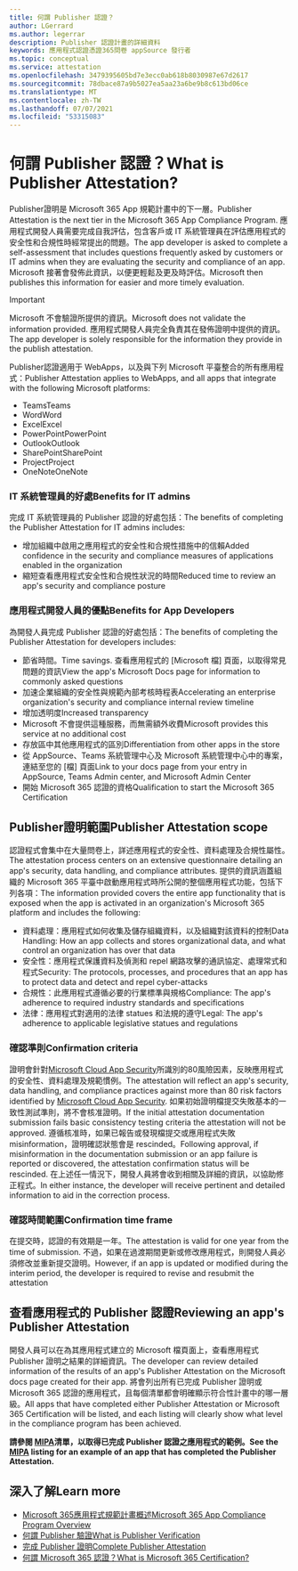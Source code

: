```yaml
---
title: 何謂 Publisher 認證？
author: LGerrard
ms.author: legerrar
description: Publisher 認證計畫的詳細資料
keywords: 應用程式認證憑證365問卷 appSource 發行者
ms.topic: conceptual
ms.service: attestation
ms.openlocfilehash: 3479395605bd7e3ecc0ab618b8030987e67d2617
ms.sourcegitcommit: 78dbace87a9b5027ea5aa23a6be9b8c613bd06ce
ms.translationtype: MT
ms.contentlocale: zh-TW
ms.lasthandoff: 07/07/2021
ms.locfileid: "53315083"
---
```

# <a name="what-is-publisher-attestation"></a><span data-ttu-id="c08c6-104">何謂 Publisher 認證？</span><span class="sxs-lookup"><span data-stu-id="c08c6-104">What is Publisher Attestation?</span></span>

<span data-ttu-id="c08c6-105">Publisher證明是 Microsoft 365 App 規範計畫中的下一層。</span><span class="sxs-lookup"><span data-stu-id="c08c6-105">Publisher Attestation is the next tier in the Microsoft 365 App Compliance Program.</span></span> <span data-ttu-id="c08c6-106">應用程式開發人員需要完成自我評估，包含客戶或 IT 系統管理員在評估應用程式的安全性和合規性時經常提出的問題。</span><span class="sxs-lookup"><span data-stu-id="c08c6-106">The app developer is asked to complete a self-assessment that includes questions frequently asked by customers or IT admins when they are evaluating the security and compliance of an app.</span></span> <span data-ttu-id="c08c6-107">Microsoft 接著會發佈此資訊，以便更輕鬆及更及時評估。</span><span class="sxs-lookup"><span data-stu-id="c08c6-107">Microsoft then publishes this information for easier and more timely evaluation.</span></span>

> [!IMPORTANT]
> <span data-ttu-id="c08c6-108">Microsoft 不會驗證所提供的資訊。</span><span class="sxs-lookup"><span data-stu-id="c08c6-108">Microsoft does not validate the information provided.</span></span> <span data-ttu-id="c08c6-109">應用程式開發人員完全負責其在發佈證明中提供的資訊。</span><span class="sxs-lookup"><span data-stu-id="c08c6-109">The app developer is solely responsible for the information they provide in the publish attestation.</span></span> 

<span data-ttu-id="c08c6-110">Publisher認證適用于 WebApps，以及與下列 Microsoft 平臺整合的所有應用程式：</span><span class="sxs-lookup"><span data-stu-id="c08c6-110">Publisher Attestation applies to WebApps, and all apps that integrate with the following Microsoft platforms:</span></span>
- <span data-ttu-id="c08c6-111">Teams</span><span class="sxs-lookup"><span data-stu-id="c08c6-111">Teams</span></span>
- <span data-ttu-id="c08c6-112">Word</span><span class="sxs-lookup"><span data-stu-id="c08c6-112">Word</span></span>
- <span data-ttu-id="c08c6-113">Excel</span><span class="sxs-lookup"><span data-stu-id="c08c6-113">Excel</span></span>
- <span data-ttu-id="c08c6-114">PowerPoint</span><span class="sxs-lookup"><span data-stu-id="c08c6-114">PowerPoint</span></span> 
- <span data-ttu-id="c08c6-115">Outlook</span><span class="sxs-lookup"><span data-stu-id="c08c6-115">Outlook</span></span>
- <span data-ttu-id="c08c6-116">SharePoint</span><span class="sxs-lookup"><span data-stu-id="c08c6-116">SharePoint</span></span>
- <span data-ttu-id="c08c6-117">Project</span><span class="sxs-lookup"><span data-stu-id="c08c6-117">Project</span></span>
- <span data-ttu-id="c08c6-118">OneNote</span><span class="sxs-lookup"><span data-stu-id="c08c6-118">OneNote</span></span>

### <a name="benefits-for-it-admins"></a><span data-ttu-id="c08c6-119">IT 系統管理員的好處</span><span class="sxs-lookup"><span data-stu-id="c08c6-119">Benefits for IT admins</span></span>
<span data-ttu-id="c08c6-120">完成 IT 系統管理員的 Publisher 認證的好處包括：</span><span class="sxs-lookup"><span data-stu-id="c08c6-120">The benefits of completing the Publisher Attestation for IT admins includes:</span></span>
-   <span data-ttu-id="c08c6-121">增加組織中啟用之應用程式的安全性和合規性措施中的信賴</span><span class="sxs-lookup"><span data-stu-id="c08c6-121">Added confidence in the security and compliance measures of applications enabled in the organization</span></span>
-   <span data-ttu-id="c08c6-122">縮短查看應用程式安全性和合規性狀況的時間</span><span class="sxs-lookup"><span data-stu-id="c08c6-122">Reduced time to review an app's security and compliance posture</span></span>

### <a name="benefits-for-app-developers"></a><span data-ttu-id="c08c6-123">應用程式開發人員的優點</span><span class="sxs-lookup"><span data-stu-id="c08c6-123">Benefits for App Developers</span></span> 
<span data-ttu-id="c08c6-124">為開發人員完成 Publisher 認證的好處包括：</span><span class="sxs-lookup"><span data-stu-id="c08c6-124">The benefits of completing the Publisher Attestation for developers includes:</span></span> 
-   <span data-ttu-id="c08c6-125">節省時間。</span><span class="sxs-lookup"><span data-stu-id="c08c6-125">Time savings.</span></span> <span data-ttu-id="c08c6-126">查看應用程式的 [Microsoft 檔] 頁面，以取得常見問題的資訊</span><span class="sxs-lookup"><span data-stu-id="c08c6-126">View the app's Microsoft Docs page for information to commonly asked questions</span></span>
-   <span data-ttu-id="c08c6-127">加速企業組織的安全性與規範內部考核時程表</span><span class="sxs-lookup"><span data-stu-id="c08c6-127">Accelerating an enterprise organization's security and compliance internal review timeline</span></span>
-   <span data-ttu-id="c08c6-128">增加透明度</span><span class="sxs-lookup"><span data-stu-id="c08c6-128">Increased transparency</span></span>
- <span data-ttu-id="c08c6-129">Microsoft 不會提供這種服務，而無需額外收費</span><span class="sxs-lookup"><span data-stu-id="c08c6-129">Microsoft provides this service at no additional cost</span></span>
-   <span data-ttu-id="c08c6-130">存放區中其他應用程式的區別</span><span class="sxs-lookup"><span data-stu-id="c08c6-130">Differentiation from other apps in the store</span></span>
-   <span data-ttu-id="c08c6-131">從 AppSource、Teams 系統管理中心及 Microsoft 系統管理中心中的專案，連結至您的 [檔] 頁面</span><span class="sxs-lookup"><span data-stu-id="c08c6-131">Link to your docs page from your entry in AppSource, Teams Admin center, and Microsoft Admin Center</span></span>
-   <span data-ttu-id="c08c6-132">開始 Microsoft 365 認證的資格</span><span class="sxs-lookup"><span data-stu-id="c08c6-132">Qualification to start the Microsoft 365 Certification</span></span>


## <a name="publisher-attestation-scope"></a><span data-ttu-id="c08c6-133">Publisher證明範圍</span><span class="sxs-lookup"><span data-stu-id="c08c6-133">Publisher Attestation scope</span></span>

<span data-ttu-id="c08c6-134">認證程式會集中在大量問卷上，詳述應用程式的安全性、資料處理及合規性屬性。</span><span class="sxs-lookup"><span data-stu-id="c08c6-134">The attestation process centers on an extensive questionnaire detailing an app's security, data handling, and compliance attributes.</span></span> <span data-ttu-id="c08c6-135">提供的資訊涵蓋組織的 Microsoft 365 平臺中啟動應用程式時所公開的整個應用程式功能，包括下列各項：</span><span class="sxs-lookup"><span data-stu-id="c08c6-135">The information provided covers the entire app functionality that is exposed when the app is activated in an organization's Microsoft 365 platform and includes the following:</span></span>

- <span data-ttu-id="c08c6-136">資料處理：應用程式如何收集及儲存組織資料，以及組織對該資料的控制</span><span class="sxs-lookup"><span data-stu-id="c08c6-136">Data Handling: How an app collects and stores organizational data, and what control an organization has over that data</span></span>
- <span data-ttu-id="c08c6-137">安全性：應用程式保護資料及偵測和 repel 網路攻擊的通訊協定、處理常式和程式</span><span class="sxs-lookup"><span data-stu-id="c08c6-137">Security: The protocols, processes, and procedures that an app has to protect data and detect and repel cyber-attacks</span></span>
- <span data-ttu-id="c08c6-138">合規性：此應用程式遵循必要的行業標準與規格</span><span class="sxs-lookup"><span data-stu-id="c08c6-138">Compliance: The app's adherence to required industry standards and specifications</span></span>
- <span data-ttu-id="c08c6-139">法律：應用程式對適用的法律 statues 和法規的遵守</span><span class="sxs-lookup"><span data-stu-id="c08c6-139">Legal: The app's adherence to applicable legislative statues and regulations</span></span>

### <a name="confirmation-criteria"></a><span data-ttu-id="c08c6-140">確認準則</span><span class="sxs-lookup"><span data-stu-id="c08c6-140">Confirmation criteria</span></span>

<span data-ttu-id="c08c6-141">證明會針對[Microsoft Cloud App Security](https://www.microsoft.com/microsoft-365/enterprise-mobility-security/cloud-app-security)所識別的80風險因素，反映應用程式的安全性、資料處理及規範慣例。</span><span class="sxs-lookup"><span data-stu-id="c08c6-141">The attestation will reflect an app's security, data handling, and compliance practices against more than 80 risk factors identified by [Microsoft Cloud App Security](https://www.microsoft.com/microsoft-365/enterprise-mobility-security/cloud-app-security).</span></span> <span data-ttu-id="c08c6-142">如果初始證明檔提交失敗基本的一致性測試準則，將不會核准證明。</span><span class="sxs-lookup"><span data-stu-id="c08c6-142">If the initial attestation documentation submission fails basic consistency testing criteria the attestation will not be approved.</span></span> <span data-ttu-id="c08c6-143">遵循核准時，如果已報告或發現檔提交或應用程式失敗 misinformation，證明確認狀態會是 rescinded。</span><span class="sxs-lookup"><span data-stu-id="c08c6-143">Following approval, if misinformation in the documentation submission or an app failure is reported or discovered, the attestation confirmation status will be rescinded.</span></span> <span data-ttu-id="c08c6-144">在上述任一情況下，開發人員將會收到相關及詳細的資訊，以協助修正程式。</span><span class="sxs-lookup"><span data-stu-id="c08c6-144">In either instance, the developer will receive pertinent and detailed information to aid in the correction process.</span></span>

### <a name="confirmation-time-frame"></a><span data-ttu-id="c08c6-145">確認時間範圍</span><span class="sxs-lookup"><span data-stu-id="c08c6-145">Confirmation time frame</span></span>

<span data-ttu-id="c08c6-146">在提交時，認證的有效期是一年。</span><span class="sxs-lookup"><span data-stu-id="c08c6-146">The attestation is valid for one year from the time of submission.</span></span> <span data-ttu-id="c08c6-147">不過，如果在過渡期間更新或修改應用程式，則開發人員必須修改並重新提交證明。</span><span class="sxs-lookup"><span data-stu-id="c08c6-147">However, if an app is updated or modified during the interim period, the developer is required to revise and resubmit the attestation</span></span>

## <a name="reviewing-an-apps-publisher-attestation"></a><span data-ttu-id="c08c6-148">查看應用程式的 Publisher 認證</span><span class="sxs-lookup"><span data-stu-id="c08c6-148">Reviewing an app's Publisher Attestation</span></span>

<span data-ttu-id="c08c6-149">開發人員可以在為其應用程式建立的 Microsoft 檔頁面上，查看應用程式 Publisher 證明之結果的詳細資訊。</span><span class="sxs-lookup"><span data-stu-id="c08c6-149">The developer can review detailed information of the results of an app's Publisher Attestation on the Microsoft docs page created for their app.</span></span> <span data-ttu-id="c08c6-150">將會列出所有已完成 Publisher 證明或 Microsoft 365 認證的應用程式，且每個清單都會明確顯示符合性計畫中的哪一層級。</span><span class="sxs-lookup"><span data-stu-id="c08c6-150">All apps that have completed either Publisher Attestation or Microsoft 365 Certification will be listed, and each listing will clearly show what level in the compliance program has been achieved.</span></span>

<span data-ttu-id="c08c6-151">**請參閱 [MIPA](https://docs.microsoft.com/microsoft-365-app-certification/teams/iglobe-mipa-your-personal-assistant?pivots=mcas)清單，以取得已完成 Publisher 認證之應用程式的範例。**</span><span class="sxs-lookup"><span data-stu-id="c08c6-151">**See the [MIPA](https://docs.microsoft.com/microsoft-365-app-certification/teams/iglobe-mipa-your-personal-assistant?pivots=mcas) listing for an example of an app that has completed the Publisher Attestation.**</span></span> 

## <a name="learn-more"></a><span data-ttu-id="c08c6-152">深入了解</span><span class="sxs-lookup"><span data-stu-id="c08c6-152">Learn more</span></span>

* [<span data-ttu-id="c08c6-153">Microsoft 365應用程式規範計畫概述</span><span class="sxs-lookup"><span data-stu-id="c08c6-153">Microsoft 365 App Compliance Program Overview</span></span>](~/overview.md)
* [<span data-ttu-id="c08c6-154">何謂 Publisher 驗證</span><span class="sxs-lookup"><span data-stu-id="c08c6-154">What is Publisher Verification</span></span>](https://docs.microsoft.com/azure/active-directory/develop/publisher-verification-overview)
* [<span data-ttu-id="c08c6-155">完成 Publisher 證明</span><span class="sxs-lookup"><span data-stu-id="c08c6-155">Complete Publisher Attestation</span></span>](~/docs/attestation.md)  
* [<span data-ttu-id="c08c6-156">何謂 Microsoft 365 認證？</span><span class="sxs-lookup"><span data-stu-id="c08c6-156">What is Microsoft 365 Certification? </span></span>](~/docs/enterprise-app-certification-guide.md)
